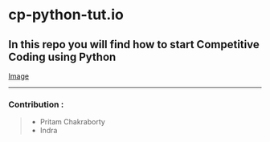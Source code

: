 # cp-python-tut.io
In this repo you will find how to start Competitive Coding using Python
---
[Image](https://github.com/PritamChk/cp-python-tut.io/blob/main/Github.jpg)

---
### Contribution : 
> - Pritam Chakraborty
> - Indra
